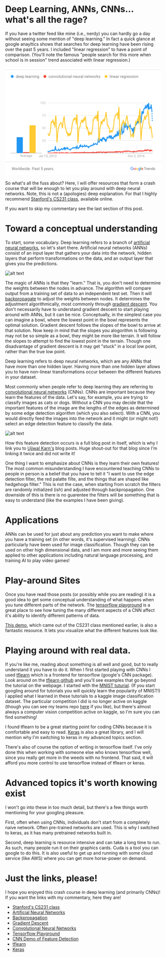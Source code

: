 # Deep Learning, ANNs, CNNs... what's all the rage? 

If you have a twitter feed like mine (i.e., nerdy) you can hardly go a day without seeing some mention of "deep learning." In fact a quick glance at google anayltics 
shows that searches for deep learning have been rising over the past 5 years. I included "linear regression" to have a point of comparison. (You'll note the famous 
"people search for this more when school is in session" trend associated with linear regression.)

![alt text](https://github.com/abbiepopa/blog_post_drafts/blob/master/Screen%20Shot%202017-07-12%20at%2010.28.35%20AM.png?raw=true  "Google Analytics Graph")

So what's all the fuss about? Here, I will offer resources that form a crash course that will be enough to let you play around with deep neural networks. Note, this is not a (apologies) deep
 explanation. For that I highly recommend [Stanford's CS231 class](http://cs231n.stanford.edu/), available online.
 
If you want to skip my commentary see the last section of this post.

# Toward a conceptual understanding

To start, some vocabulary. Deep learning refers to a branch of [artificial neural networks](https://ujjwalkarn.me/2016/08/09/quick-intro-neural-networks/), so let's 
start there. Artificial neural networks (ANNs) consist of an input layer that gathers your data into the network, hidden layers that perform transformations on the data, and an
output layer that gives you the predictions.

![alt text](https://ujwlkarn.files.wordpress.com/2016/08/screen-shot-2016-08-09-at-4-19-50-am.png?w=996&h=736 "Graph from the 'artifical neural networks' link")

The magic of ANNs is that they "learn." That is, you don't need to determine the weights between the nodes in advance. The algorithm will compare output from a training set
of data to an independent test set. Then it will [backpropagate](https://en.wikipedia.org/wiki/Backpropagation) to adjust the weights between nodes. It determines the
adjustment algorithmically, most commonly through [gradient descent](https://github.com/mattnedrich/GradientDescentExample). You don't necessarily have to understand gradient
descent to start playing around with ANNs, but it can be nice. Conceptually, in the simplest case you can imagine a bowl, where the lowest point in the bowl represents 
the optimal solution. Gradient descent follows the slopes of the bowl to arrive at that solution. Now keep in mind that the slopes you alogorithm is following may not
be so simple as a bowl, they might be more like terrain. It will follow the slopes to attempt to find the lowest point in the terrain. Though one disadvantage of gradient
descent is it may get "stuck" in a local low point, rather than the true low point.

Deep learning refers to deep neural networks, which are any ANNs that have more than one hidden layer. Having more than one hidden layer allows you to have non-linear transformations
occur between the different features in your dataset.

Most commonly when people refer to deep learning they are referring to [convolutional neural networks](https://ujjwalkarn.me/2016/08/11/intuitive-explanation-convnets/) 
(CNNs). CNNs are important because they learn the features of the data. Let's say, for example, you are trying to classify images as cats or dogs. Without a CNN you may 
decide that the important features of the image are the lengths of the edges as determined by some edge detection algorithm (which you also select). With a CNN, you would
directly feed the images into the network and it might (or might not!) select an edge detection feature to classify the data. 

![alt text](https://ujwlkarn.files.wordpress.com/2016/08/giphy.gif?w=748 "Graph from 'convolutional neural networks' link")

How this feature detection occurs is a full blog post in itself, which is why I link you to [Ujjwal Karn's](https://ujjwalkarn.me/) blog posts. Huge shout-out for that blog
since I'm linking it twice and did not write it!

One thing I want to emphasize about CNNs is they learn their own features! The most common misunderstanding I have encountered teaching CNNs to people in person is a belief
that you have to tell it "I want to use the edge detection filter, the red palatte filte, and the things that are shaped like hedgehogs filter." This is not the case, when
starting from scratch the filters are randomly initialized (ish) and adjusted through backpropagation. One downside of this is there is no guarentee the filters will be 
something that is easy to understand (like the examples I have been giving). 

# Applications

ANNs can be used for just about any prediction you want to make where you have a training set (in other words, it's supervised learning). CNNs particularly have been used
 for image classification. Though they can be used on other high dimensional data, and I am more and more seeing them applied to other applications including natural language
 processing, and training AI to play video games!

# Play-around Sites

Once you have read those posts (or possibly while you are reading) it is a good idea to get some conceptual understanding of what happens when you tune different parts of
 the network. The [tensorflow playground](http://playground.tensorflow.org) is a great place to see how tuning the many different aspects of a CNN affect it's ability to
 identify different patterns of data.
 
[This demo](https://cs.stanford.edu/people/karpathy/convnetjs/demo/cifar10.html), which came out of the CS231 class mentioned earlier, is also a fantastic resource. It lets
 you visualize what the different features look like.
 
# Playing around with real data.

If you're like me, reading about something is all well and good, but to really understand it you have to do it. When I first started playing with CNNs I used [tflearn](http://tflearn.org/)
 which is a frontend for tensorflow (google's CNN package). Look around on the [tflearn github](https://github.com/tflearn/tflearn) and you'll see examples that go beyond
 the tutorial on the webpage. I started with the [MNIST tuturial](https://github.com/tflearn/tflearn/blob/master/examples/images/convnet_mnist.py). (If you start googling
 around for tutorials you will quickly learn the popularity of MNIST!) I applied what I learned in these tutorials to a kaggle image classification dataset. The particular
 competition I did is no longer active on kaggle (though you can see my teams repo [here](https://github.com/davisincubator/sashimdig) if you like), but there's almost
 always a computer vision competition active on kaggle, so I'm sure you can find something!
 
I found tflearn to be a great starting point for coding CNNs because it is comfortable and easy to read. [Keras](https://keras.io/) is also a great library, and I will mention
 why I'm switching to keras in my advanced topics section.
 
There's also of course the option of writing in tensorflow itself. I've only done this when working with someone else who knows tensorflow well, since you really get more
 in the weeds with no frontend. That said, it will afford you more control to use tensorflow instead of tflearn or keras.

# Advanced topics it's worth knowing exist

I won't go into these in too much detail, but there's a few things worth mentioning for your googling pleasure.

First, often when using CNNs, individuals don't start from a completely naive network. Often pre-trained networks are used. This is why I switched to keras, as it has many
 pretrained networks built in.
 
Second, deep learning is resource intensive and can take a long time to run. As such, many people run it on their graphics cards. Cuda is a tool you can google to do this. 
 It is also useful to get up and running with some cloud service (like AWS) where you can get more horse-power on demand.

# Just the links, please!

I hope you enjoyed this crash course in deep learning (and primarily CNNs)! If you want the links with my commentary, here they are!
* [Stanford's CS231 class](http://cs231n.stanford.edu/)
* [Artificial Neural Networks](https://ujjwalkarn.me/2016/08/09/quick-intro-neural-networks/)
* [Backpropagation](https://en.wikipedia.org/wiki/Backpropagation)
* [Gradient Descent](https://github.com/mattnedrich/GradientDescentExample)
* [Convolutional Neural Networks](https://ujjwalkarn.me/2016/08/11/intuitive-explanation-convnets/) 
* [Tensorflow Playground](http://playground.tensorflow.org)
* [CNN Demo of Feature Detection](https://cs.stanford.edu/people/karpathy/convnetjs/demo/cifar10.html)
* [tflearn](http://tflearn.org/)
* [Keras](https://keras.io/)